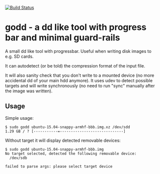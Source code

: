 [![Build Status][travis-image]][travis-url]
# godd - a dd like tool with progress bar and minimal guard-rails

A small dd like tool with progressbar. Useful when writing disk images to 
e.g. SD cards.

It can autodetect (or be told) the compression format of the input file.

It will also sanity check that you don't write to a mounted device
(no more accidental dd of your main hdd anymore). It uses udev to
detect possible targets and will write synchronously (no need to run
"sync" manually after the image was written).

## Usage

Simple usage:
```
$ sudo godd ubuntu-15.04-snappy-armhf-bbb.img.xz /dev/sdd
1.29 GB / ? [-----------=-----------------------------]
```

Without target it will display detected removable devices:
```
$ sudo godd ubuntu-15.04-snappy-armhf-bbb.img
No target selected, detected the following removable device:
  /dev/sdb

failed to parse args: please select target device
```

[travis-image]: https://travis-ci.org/mvo5/godd.svg?branch=master
[travis-url]: https://travis-ci.org/mvo5/godd.svg?branch=master

